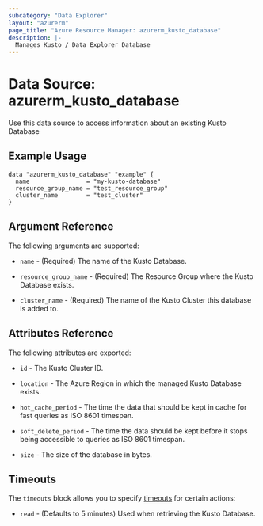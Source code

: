 ```yaml
---
subcategory: "Data Explorer"
layout: "azurerm"
page_title: "Azure Resource Manager: azurerm_kusto_database"
description: |-
  Manages Kusto / Data Explorer Database
---
```


# Data Source: azurerm_kusto_database

Use this data source to access information about an existing Kusto Database

## Example Usage

```hcl
data "azurerm_kusto_database" "example" {
  name                = "my-kusto-database"
  resource_group_name = "test_resource_group"
  cluster_name        = "test_cluster"
}
```

## Argument Reference

The following arguments are supported:

* `name` - (Required) The name of the Kusto Database.

* `resource_group_name` - (Required) The Resource Group where the Kusto Database exists.

* `cluster_name` - (Required) The name of the Kusto Cluster this database is added to.

## Attributes Reference

The following attributes are exported:

* `id` - The Kusto Cluster ID.

* `location` - The Azure Region in which the managed Kusto Database exists.

* `hot_cache_period` - The time the data that should be kept in cache for fast queries as ISO 8601 timespan.

* `soft_delete_period` - The time the data should be kept before it stops being accessible to queries as ISO 8601 timespan.

* `size` - The size of the database in bytes.

## Timeouts

The `timeouts` block allows you to specify [timeouts](https://www.terraform.io/docs/configuration/resources.html#timeouts) for certain actions:

* `read` - (Defaults to 5 minutes) Used when retrieving the Kusto Database.

